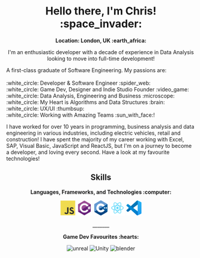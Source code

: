 <div>
  <h1 align="center">
    Hello there, I'm Chris! :space_invader:
  </h1>
  <p align="center"><b>Location: London, UK :earth_africa:</b></p>
  <p align="center">I'm an enthusiastic developer with a decade of experience in Data Analysis looking to move into full-time development!</p>
  <p>
    A first-class graduate of Software Engineering. My passions are:
    <br/>
    <br/>:white_circle:    Developer & Software Engineer :spider_web:
    <br/>:white_circle:    Game Dev, Designer and Indie Studio Founder :video_game:
    <br/>:white_circle:    Data Analysis, Engineering and Business :microscope:
    <br/>:white_circle:    My Heart is Algorithms and Data Structures :brain:
    <br/>:white_circle:    UX/UI :thumbsup: 
    <br/>:white_circle:    Working with Amazing Teams :sun_with_face:! 
  </p>
  <p>
    I have worked for over 10 years in programming, business analysis and data engineering in various industries, including electric vehicles, retail and construction! I have spent the majority of my career working with Excel, SAP, Visual Basic, JavaScript and ReactJS, but I'm on a journey to become a developer, and loving every second. Have a look at my favourite technologies!
  </p>
  <h2 align="center">
    Skills
    <br/>
  </h2>
  <p align="center"><b>Languages, Frameworks, and Technologies :computer:</b></p>
  <p align="center">
    <img src="https://raw.githubusercontent.com/devicons/devicon/master/icons/javascript/javascript-original.svg" alt="javascript" width="40" height="40"/>
    <img src="https://raw.githubusercontent.com/devicons/devicon/master/icons/csharp/csharp-original.svg" alt="csharp" width="40" height="40"/>
    <img src="https://raw.githubusercontent.com/devicons/devicon/master/icons/cplusplus/cplusplus-original.svg" alt="cplusplus" width="40" height="40"/>
    <img src="https://raw.githubusercontent.com/github/explore/80688e429a7d4ef2fca1e82350fe8e3517d3494d/topics/react/react.png" alt="react" width="40" height="40"/>
    <img alt="Visual Studio Code" width="40px" src="https://raw.githubusercontent.com/github/explore/80688e429a7d4ef2fca1e82350fe8e3517d3494d/topics/visual-studio-code/visual-studio-code.png" />
  </p>
  <p align="center">_______</p>
  <p align="center"><b>Game Dev Favourites :hearts:</b></p>
  <p align="center">
    <img src="https://cdn2.unrealengine.com/ue-logo-stacked-unreal-engine-w-677x545-fac11de0943f.png" alt="unreal" width="40" height="40"/>
    <img src="https://www.vectorlogo.zone/logos/unity3d/unity3d-icon.svg" alt="Unity" width="40" height="40"/>
    <img src="https://download.blender.org/branding/community/blender_community_badge_orange.png" alt="blender" width="40" height="40"/>
  </p>
</div>
